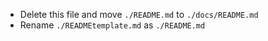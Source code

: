 - Delete this file and move `./README.md` to `./docs/README.md`
- Rename `./READMEtemplate.md` as `./README.md`